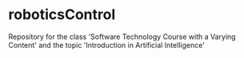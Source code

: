 # roboticsControl

Repository for the class 'Software Technology Course with a Varying Content' and the topic 'Introduction in Artificial Intelligence'